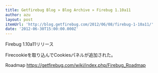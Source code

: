 ```yaml
---
title: Getfirebug Blog » Blog Archive » Firebug 1.10a11
author: azu
layout: post
itemUrl: 'http://blog.getfirebug.com/2012/06/08/firebug-1-10a11/'
date: '2012-06-30T15:00:00.000Z'
---
```

Firebug 1.10a11リリース

Firecookieを取り込んでCookiesパネルが追加された。

Roadmap https://getfirebug.com/wiki/index.php/Firebug_Roadmap
